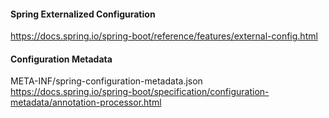 #### Spring Externalized Configuration
https://docs.spring.io/spring-boot/reference/features/external-config.html

#### Configuration Metadata
META-INF/spring-configuration-metadata.json
https://docs.spring.io/spring-boot/specification/configuration-metadata/annotation-processor.html
